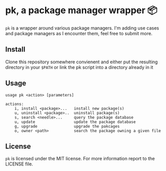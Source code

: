 # pk, a package manager wrapper 📦

`pk` is a wrapper around various package managers. I'm adding use cases and package managers as I encounter them, feel free to submit more.

## Install

Clone this repository somewhere convienent and either put the resulting directory in your `$PATH` or link the pk script into a directory already in it

## Usage

    usage pk <action> [parameters]
    
    actions:
        i, install <package>...   install new package(s)
        u, uninstall <package>..  uninstall package(s)
        s, search <needle>...     query the package database
        u, update                 update the package database
        g, upgrade                upgrade the pakcages
        o, owner <path>           search the package owning a given file

## License

`pk` is licensed under the MIT license. For more information report to the LICENSE file.

